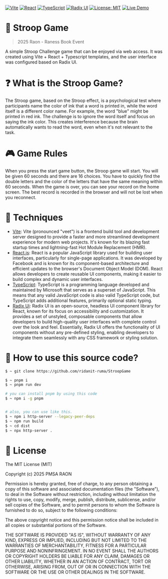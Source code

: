 [![Vite](https://img.shields.io/badge/Vite-563d7c?logo=vite&logoColor=white)](...)
[![React](https://img.shields.io/badge/React-20232a?logo=react)](...)
[![TypeScript](https://img.shields.io/badge/TypeScript-3178c6?logo=typescript&logoColor=white)](...)
[![Radix UI](https://img.shields.io/badge/Radix_UI-000000?logo=radixui&logoColor=white)](...)
[![License: MIT](https://img.shields.io/badge/License-MIT-yellow.svg)](...)
[![Live Demo](https://img.shields.io/badge/Demo-Play_Now-brightgreen)](https://stroop.inizeno.com)

# 🧠 Stroop Game
> 2025 Raon - Raness Book Event

A simple Stroop Challenge game that can be enjoyed via web access. It was created using Vite + React + Typescript templates, and the user interface was configured based on Radix UI.

# ❓️ What is the Stroop Game?
The Stroop game, based on the Stroop effect, is a psychological test where participants name the color of ink that a word is printed in, while the word itself is a different color name. For example, the word "blue" might be printed in red ink. The challenge is to ignore the word itself and focus on saying the ink color. This creates interference because the brain automatically wants to read the word, even when it's not relevant to the task.

# 🎮 Game Rules
When you press the start game button, the Stroop game will start. You will be given 60 seconds and there are 16 choices. You have to quickly find the double letters and the color of the letters that have the same meaning within 60 seconds. When the game is over, you can see your record on the home screen. The best record is recorded in the browser and will not be lost when you reconnect.

# 🔧 Techniques
- [Vite](https://vite.dev): Vite (pronounced "veet") is a frontend build tool and development server designed to provide a faster and more streamlined development experience for modern web projects. It's known for its blazing fast startup times and lightning-fast Hot Module Replacement (HMR).
- [React.js](https://react.dev): React is a popular JavaScript library used for building user interfaces, particularly for single-page applications. It was developed by Facebook and is known for its component-based architecture and efficient updates to the browser's Document Object Model (DOM). React allows developers to create reusable UI components, making it easier to build complex and dynamic user interfaces.
- [TypeScript](https://www.typescriptlang.org/): TypeScript is a programming language developed and maintained by Microsoft that serves as a superset of JavaScript. This means that any valid JavaScript code is also valid TypeScript code, but TypeScript adds additional features, primarily optional static typing.
- [Radix Ui](https://www.radix-ui.com/): Radix UI is an open-source, headless UI component library for React, known for its focus on accessibility and customization. It provides a set of unstyled, composable components that allow developers to build high-quality user interfaces with complete control over the look and feel. Essentially, Radix UI offers the functionality of UI components without any pre-defined styling, enabling developers to integrate them seamlessly with any CSS framework or styling solution.

# 📕 How to use this source code?
```bash
$ ~ git clone https://github.com/ridanit-ruma/StroopGame

$ ~ pnpm i
$ ~ pnpm run dev

# you can install pnpm by using this code
$ ~ npm i -g pnpm


# also, you can use like this.
$ ~ npm i http-server --legacy-peer-deps
$ ~ npm run build
$ ~ cd dist
$ ~ npx http-server .
```

# 📃 License
The MIT License (MIT)

Copyright (c) 2025 PMSA RAON

Permission is hereby granted, free of charge, to any person obtaining a copy of this software and associated documentation files (the "Software"), to deal in the Software without restriction, including without limitation the rights to use, copy, modify, merge, publish, distribute, sublicense, and/or sell copies of the Software, and to permit persons to whom the Software is furnished to do so, subject to the following conditions:

The above copyright notice and this permission notice shall be included in all copies or substantial portions of the Software.

THE SOFTWARE IS PROVIDED "AS IS", WITHOUT WARRANTY OF ANY KIND, EXPRESS OR IMPLIED, INCLUDING BUT NOT LIMITED TO THE WARRANTIES OF MERCHANTABILITY, FITNESS FOR A PARTICULAR PURPOSE AND NONINFRINGEMENT. IN NO EVENT SHALL THE AUTHORS OR COPYRIGHT HOLDERS BE LIABLE FOR ANY CLAIM, DAMAGES OR OTHER LIABILITY, WHETHER IN AN ACTION OF CONTRACT, TORT OR OTHERWISE, ARISING FROM, OUT OF OR IN CONNECTION WITH THE SOFTWARE OR THE USE OR OTHER DEALINGS IN THE SOFTWARE.

